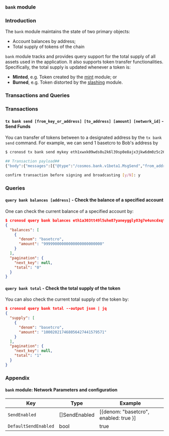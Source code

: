### `bank` module

### Introduction

The `bank` module maintains the state of two primary objects:

- Account balances by address;
- Total supply of tokens of the chain

`bank` module tracks and provides query support for the total supply of all assets used in the application. It also supports token transfer functionalities. Specifically, the total supply is updated whenever a token is:

- **Minted**, e.g. Token created by the [mint](./module_mint) module; or
- **Burned**, e.g. Token distorted by the [slashing](./module_slashing) module.

### Transactions and Queries

### Transactions

#### `tx bank send [from_key_or_address] [to_address] [amount] [network_id]` - **Send Funds**

You can transfer of tokens between to a designated address by the `tx bank send` command. For example, we can send 1 basetcro to Bob's address by

```bash
$ cronosd tx bank send mykey eth1xwxk09wds0u2k6l39sp0e8ajx3jkw6dm0z5c26 1basetcro --keyring-backend test --chain-id ethermint-2

## Transaction payload##
{"body":{"messages":[{"@type":"/cosmos.bank.v1beta1.MsgSend","from_address":<address a>,"to_address":<address b>,"amount":[{"denom":"basetcro","amount":"1"}]}],"memo":"","timeout_height":"0","extension_options":[],"non_critical_extension_options":[]},"auth_info":{"signer_infos":[],"fee":{"amount":[],"gas_limit":"200000","payer":"","granter":""}},"signatures":[]}

confirm transaction before signing and broadcasting [y/N]: y

```



### Queries

#### `query bank balances [address]` - Check the balance of a specified account

One can check the current balance of a specified account by:

```json
$ cronosd query bank balances eth1a303tt49l5uhe87yaneyggly83g7e4uncdxqtl --output json | jq
{
  "balances": [
    {
      "denom": "basetcro",
      "amount": "99999000000000000000000000"
    }
  ],
  "pagination": {
    "next_key": null,
    "total": "0"
  }
}

```

#### `query bank total` - Check the total supply of the token

You can also check the current total supply of the token by:

```json
$ cronosd query bank total --output json | jq
{
  "supply": [
    {
      "denom": "basetcro",
      "amount": "100020217468056427441579571"
    }
  ],
  "pagination": {
    "next_key": null,
    "total": "1"
  }
}

```


### Appendix

#### `bank` module: Network Parameters and configuration

| Key                  | Type          | Example                              |
| -------------------- | ------------- | ------------------------------------ |
| `SendEnabled`        | []SendEnabled | [{denom: "basetcro", enabled: true }] |
| `DefaultSendEnabled` | bool          | true                                 |
